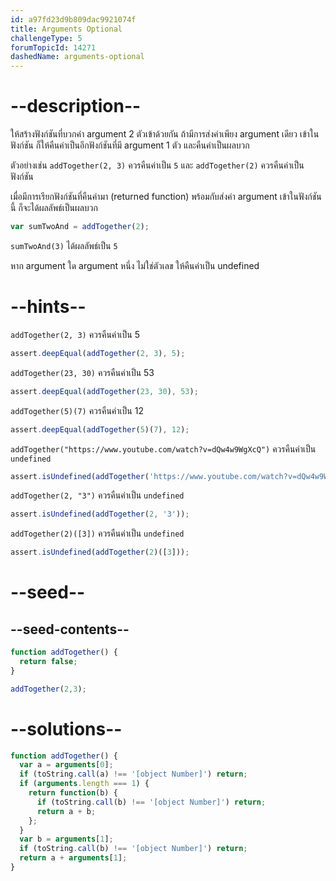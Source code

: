 ```yaml
---
id: a97fd23d9b809dac9921074f
title: Arguments Optional
challengeType: 5
forumTopicId: 14271
dashedName: arguments-optional
---
```


# --description--

ให้สร้างฟังก์ชันที่บวกค่า argument 2 ตัวเข้าด้วยกัน ถ้ามีการส่งค่าเพียง argument เดียว เข้าในฟังก์ชัน ก็ให้คืนค่าเป็นอีกฟังก์ชันที่มี argument 1 ตัว และคืนค่าเป็นผลบวก

ตัวอย่างเช่น `addTogether(2, 3)` ควรคืนค่าเป็น `5` และ `addTogether(2)` ควรคืนค่าเป็นฟังก์ชัน

เมื่อมีการเรียกฟังก์ชันที่คืนค่ามา (returned function) พร้อมกับส่งค่า argument เข้าในฟังก์ชันนี้ ก็จะได้ผลลัพธ์เป็นผลบวก

```js
var sumTwoAnd = addTogether(2);
```

`sumTwoAnd(3)` ได้ผลลัพธ์เป็น `5`

หาก argument ใด argument หนึ่ง ไม่ใช่ตัวเลข ให้คืนค่าเป็น undefined

# --hints--

`addTogether(2, 3)` ควรคืนค่าเป็น 5

```js
assert.deepEqual(addTogether(2, 3), 5);
```

`addTogether(23, 30)` ควรคืนค่าเป็น 53

```js
assert.deepEqual(addTogether(23, 30), 53);
```

`addTogether(5)(7)` ควรคืนค่าเป็น 12

```js
assert.deepEqual(addTogether(5)(7), 12);
```

`addTogether("https://www.youtube.com/watch?v=dQw4w9WgXcQ")` ควรคืนค่าเป็น `undefined`

```js
assert.isUndefined(addTogether('https://www.youtube.com/watch?v=dQw4w9WgXcQ'));
```

`addTogether(2, "3")` ควรคืนค่าเป็น `undefined`

```js
assert.isUndefined(addTogether(2, '3'));
```

`addTogether(2)([3])` ควรคืนค่าเป็น `undefined`

```js
assert.isUndefined(addTogether(2)([3]));
```

# --seed--

## --seed-contents--

```js
function addTogether() {
  return false;
}

addTogether(2,3);
```

# --solutions--

```js
function addTogether() {
  var a = arguments[0];
  if (toString.call(a) !== '[object Number]') return;
  if (arguments.length === 1) {
    return function(b) {
      if (toString.call(b) !== '[object Number]') return;
      return a + b;
    };
  }
  var b = arguments[1];
  if (toString.call(b) !== '[object Number]') return;
  return a + arguments[1];
}
```
